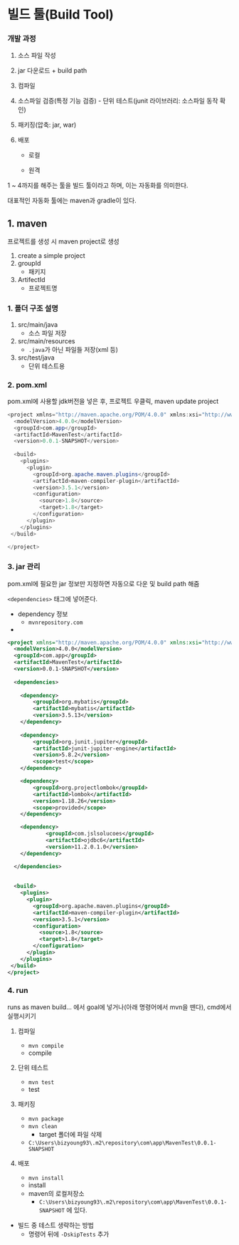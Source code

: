 # 빌드 툴(Build Tool)

### 개발 과정

1. 소스 파일 작성

2. jar 다운로드 + build path

3. 컴파일

2. 소스파일 검증(특정 기능 검증) - 단위 테스트(junit 라이브러리: 소스파일 동작 확인)

3. 패키징(압축: jar, war)

4. 배포

   - 로컬

   - 원격

1 ~ 4까지를 해주는 툴을 빌드 툴이라고 하며, 이는 자동화를 의미한다.

대표적인 자동화 툴에는 maven과 gradle이 있다.



## 1. maven

프로젝트를 생성 시 maven project로 생성

1. create a simple project
2. groupId
   - 패키지
3. ArtifectId
   - 프로젝트명



### 1. 폴더 구조 설명

1. src/main/java
   - 소스 파일 저장
2. src/main/resources
   - `.java`가 아닌 파일들 저장(xml 등)
3. src/test/java
   - 단위 테스트용



### 2. pom.xml

pom.xml에 사용할 jdk버전을 넣은 후, 프로젝트 우클릭, maven update project

```java
<project xmlns="http://maven.apache.org/POM/4.0.0" xmlns:xsi="http://www.w3.org/2001/XMLSchema-instance" xsi:schemaLocation="http://maven.apache.org/POM/4.0.0 https://maven.apache.org/xsd/maven-4.0.0.xsd">
  <modelVersion>4.0.0</modelVersion>
  <groupId>com.app</groupId>
  <artifactId>MavenTest</artifactId>
  <version>0.0.1-SNAPSHOT</version>
  
  <build>
 	<plugins>
      <plugin>
        <groupId>org.apache.maven.plugins</groupId>
        <artifactId>maven-compiler-plugin</artifactId>
        <version>3.5.1</version>
        <configuration>
          <source>1.8</source>
          <target>1.8</target>
        </configuration>
      </plugin>
    </plugins>
 </build>
 
</project>
```



### 3. jar 관리

pom.xml에 필요한 jar 정보만 지정하면 자동으로 다운 및 build path 해줌

`<dependencies>` 태그에 넣어준다.

- dependency 정보
  - `mvnrepository.com`
- 

```xml
<project xmlns="http://maven.apache.org/POM/4.0.0" xmlns:xsi="http://www.w3.org/2001/XMLSchema-instance" xsi:schemaLocation="http://maven.apache.org/POM/4.0.0 https://maven.apache.org/xsd/maven-4.0.0.xsd">
  <modelVersion>4.0.0</modelVersion>
  <groupId>com.app</groupId>
  <artifactId>MavenTest</artifactId>
  <version>0.0.1-SNAPSHOT</version>
  
  <dependencies>
	  
	<dependency>
	    <groupId>org.mybatis</groupId>
	    <artifactId>mybatis</artifactId>
	    <version>3.5.13</version>
	</dependency>
	
	<dependency>
	    <groupId>org.junit.jupiter</groupId>
	    <artifactId>junit-jupiter-engine</artifactId>
	    <version>5.8.2</version>
	    <scope>test</scope>
	</dependency>

	<dependency>
	    <groupId>org.projectlombok</groupId>
	    <artifactId>lombok</artifactId>
	    <version>1.18.26</version>
	    <scope>provided</scope>
	</dependency>

	<dependency>
		    <groupId>com.jslsolucoes</groupId>
		    <artifactId>ojdbc6</artifactId>
		    <version>11.2.0.1.0</version>
	</dependency>

  </dependencies>
  
  
  <build>
 	<plugins>
      <plugin>
        <groupId>org.apache.maven.plugins</groupId>
        <artifactId>maven-compiler-plugin</artifactId>
        <version>3.5.1</version>
        <configuration>
          <source>1.8</source>
          <target>1.8</target>
        </configuration>
      </plugin>
    </plugins>
 </build>
</project>
```



### 4. run

runs as maven build... 에서 goal에 넣거나(아래 명령어에서 mvn을 뗀다), cmd에서 실행시키기

1. 컴파일
   - `mvn compile`
   - compile
2. 단위 테스트
   - `mvn test`
   - test

3. 패키징
   - `mvn package`
   - `mvn clean`
     - target 폴더에 파일 삭제
   - `C:\Users\bizyoung93\.m2\repository\com\app\MavenTest\0.0.1-SNAPSHOT`

4. 배포
   - `mvn install`
   - install
   - maven의 로컬저장소
     - `C:\Users\bizyoung93\.m2\repository\com\app\MavenTest\0.0.1-SNAPSHOT` 에 있다.



- 빌드 중 테스트 생략하는 방법
  - 명령어 뒤에 `-DskipTests` 추가